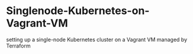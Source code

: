 # Singlenode-Kubernetes-on-Vagrant-VM
 setting up a single-node Kubernetes cluster on a Vagrant VM managed by Terraform
